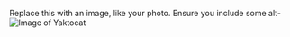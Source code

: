 Replace this with an image, like your photo. Ensure you include some alt-
![Image of Yaktocat](https://octodex.github.com/images/yaktocat.png)
